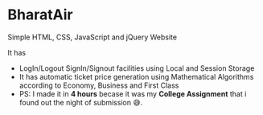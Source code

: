 # BharatAir

Simple HTML, CSS, JavaScript and jQuery Website

It has
 - LogIn/Logout SignIn/Signout facilities using Local and Session Storage
 - It has automatic ticket price generation using Mathematical Algorithms according to Economy, Business and First Class
 - PS: I made it in **4 hours** becase it was my **College Assignment** that i found out the night of submission 😅.
